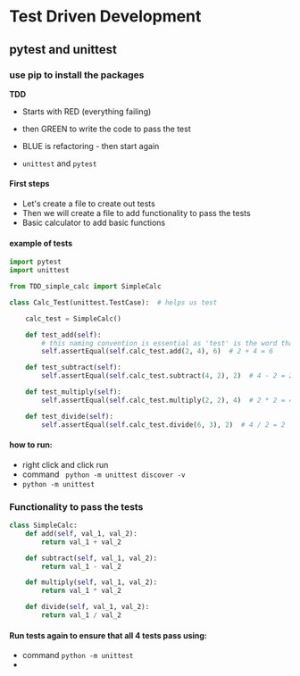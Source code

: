 # Test Driven Development
## pytest and unittest
### use pip to install the packages

**TDD**
- Starts with RED (everything failing)
- then GREEN to write the code to pass the test
- BLUE is refactoring - then start again

- `unittest` and `pytest`

#### First steps
- Let's create a file to create out tests
- Then we will create a file to add functionality to pass the tests
- Basic calculator to add basic functions


#### example of tests
```python
import pytest
import unittest

from TDD_simple_calc import SimpleCalc

class Calc_Test(unittest.TestCase):  # helps us test

    calc_test = SimpleCalc()

    def test_add(self):
        # this naming convention is essential as 'test' is the word that we need to use when naming tests so python interpreter can recognise it so it can run
        self.assertEqual(self.calc_test.add(2, 4), 6)  # 2 + 4 = 6

    def test_subtract(self):
        self.assertEqual(self.calc_test.subtract(4, 2), 2)  # 4 - 2 = 2

    def test_multiply(self):
        self.assertEqual(self.calc_test.multiply(2, 2), 4)  # 2 * 2 = 4

    def test_divide(self):
        self.assertEqual(self.calc_test.divide(6, 3), 2)  # 4 / 2 = 2
```
#### how to run:
- right click and click run
- command ` python -m unittest discover -v`
- `python -m unittest`

### Functionality to pass the tests
```python
class SimpleCalc:
    def add(self, val_1, val_2):
        return val_1 + val_2

    def subtract(self, val_1, val_2):
        return val_1 - val_2

    def multiply(self, val_1, val_2):
        return val_1 * val_2

    def divide(self, val_1, val_2):
        return val_1 / val_2
```
#### Run tests again to ensure that all 4 tests pass using:
- command `python -m unittest`
- 